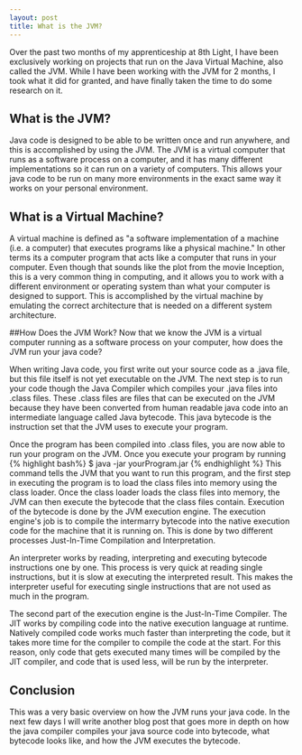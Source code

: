 ```yaml
---
layout: post
title: What is the JVM?
---
```


Over the past two months of my apprenticeship at 8th Light, I have been exclusively working on projects that run on the Java Virtual Machine, also called the JVM. While I have been working with the JVM for 2 months, I took what it did for granted, and have finally taken the time to do some research on it.

## What is the JVM?

Java code is designed to be able to be written once and run anywhere, and this is accomplished by using the JVM. The JVM is a virtual computer that runs as a software process on a computer, and it has many different implementations so it can run on a variety of computers. This allows your java code to be run on many more environments in the exact same way it works on your personal environment.  

## What is a Virtual Machine?
 A virtual machine is defined as "a software implementation of a machine (i.e. a computer) that executes programs like a physical machine." In other terms its a computer program that acts like a computer that runs in your computer. Even though that sounds like the plot from the movie Inception, this is a very common thing in computing, and it allows you to work with a different environment or operating system than what your computer is designed to support. This is accomplished by the virtual machine by emulating the correct architecture that is needed on a different system architecture.


##How Does the JVM Work?
Now that we know the JVM is a virtual computer running as a software process on your computer, how does the JVM run your java code? 

When writing Java code, you first write out your source code as a .java file, but this file itself is not yet executable on the JVM. The next step is to run your code though the Java Compiler which compiles your .java files into .class files. These .class files are files that can be executed on the JVM because they have been converted from human readable java code into an intermediate language called Java bytecode. This java bytecode is the instruction set that the JVM uses to execute your program.

Once the program has been compiled into .class files, you are now able to run your program on the JVM. Once you execute your program by running 
{% highlight bash%}
	$ java -jar yourProgram.jar
{% endhighlight %}This command tells the JVM that you want to run this program, and the first step in executing the program is to load the class files into memory using the class loader. Once the class loader loads the class files into memory, the JVM can then execute the bytecode that the class files contain.  Execution of the bytecode is done by the JVM execution engine. The execution engine's job is to compile the intermarry bytecode into the native execution code for the machine that it is running on. This is done by two different processes Just-In-Time Compilation and Interpretation. 

An interpreter works by reading, interpreting and executing bytecode instructions one by one. This process is very quick at reading single instructions, but it is slow at executing the interpreted result. This makes the interpreter useful for executing single instructions that are not used as much in the program.

The second part of the execution engine is the Just-In-Time Compiler. The JIT works by compiling code into the native execution language at runtime. Natively compiled code works much faster than interpreting the code, but it takes more time for the compiler to compile the code at the start. For this reason, only code that gets executed many times will be compiled by the JIT compiler, and code that is used less, will be run by the interpreter. 

## Conclusion

This was a very basic overview on how the JVM runs your java code. In the next few days I will write another blog post that goes more in depth on how the java compiler compiles your java source code into bytecode, what bytecode looks like, and how the JVM executes the bytecode.